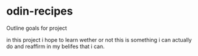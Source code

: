 # odin-recipes
Outline goals for project

in this project i hope to learn wether or not this is something i can actually do and reaffirm in my belifes that i can.